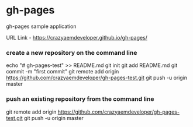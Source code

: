 # gh-pages
gh-pages sample application

URL Link    -   https://crazyaemdeveloper.github.io/gh-pages/

<h3>create a new repository on the command line</h3>

echo "# gh-pages-test" >> README.md
git init
git add README.md
git commit -m "first commit"
git remote add origin https://github.com/crazyaemdeveloper/gh-pages-test.git
git push -u origin master


<h3>push an existing repository from the command line</h3>

git remote add origin https://github.com/crazyaemdeveloper/gh-pages-test.git
git push -u origin master


